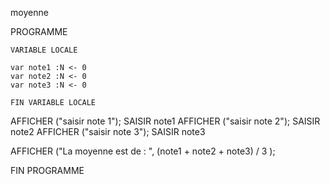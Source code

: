 moyenne

PROGRAMME

    VARIABLE LOCALE

    var note1 :N <- 0
    var note2 :N <- 0
    var note3 :N <- 0

    FIN VARIABLE LOCALE

AFFICHER ("saisir note 1");
SAISIR note1
AFFICHER ("saisir note 2");
SAISIR note2
AFFICHER ("saisir note 3");
SAISIR note3

AFFICHER ("La moyenne est de : ", (note1 + note2 + note3) / 3 );

FIN PROGRAMME